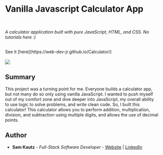 # Vanilla Javascript Calculator App

<br>

_A calculator application built with pure JavaScript, HTML, and CSS. No tutorials here :)_

<br>
See it [here](https://web-dev-jr.github.io/Calculator/)
<br>
<br>
<image src="images/calculator.PNG">
  
## Summary

This project was a turning point for me. Everyone builds a calculator app, but not many do so only using vanilla JavaScript. I wanted to push myself out of my comfort zone and dive deeper into JavaScript, my overall ability to use logic to solve problems, and write clean code. So, I built this calculator! This calculator allows you to perform addition, multiplication, division, and subtraction using multiple digits, and allows the use of decimal points. 

## Author

* **Sam Kautz** - *Full-Stack Software Developer* - [Website](https://samkautzresume.dev/) | [LinkedIn](https://www.linkedin.com/in/sam-k-64455416a/)
